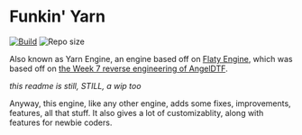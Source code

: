 # Funkin' Yarn
[![Build](https://github.com/CharlesCatYT/Funkin-Yarn/actions/workflows/build.yml/badge.svg)](https://github.com/CharlesCatYT/Funkin-Yarn/actions/workflows/build.yml) ![Repo size](https://img.shields.io/github/repo-size/CharlesCatYT/Funkin-Yarn)

Also known as Yarn Engine, an engine based off on [Flaty Engine](https://github.com/Stilic/FNF-FlatyEngine), which was based off on [the Week 7 reverse engineering of AngelDTF](https://github.com/AngelDTF/FNF-NewgroundsPort).

_this readme is still, STILL, a wip too_


Anyway, this engine, like any other engine, adds some fixes, improvements, features, all that stuff.
It also gives a lot of customizablity, along with features for newbie coders.
